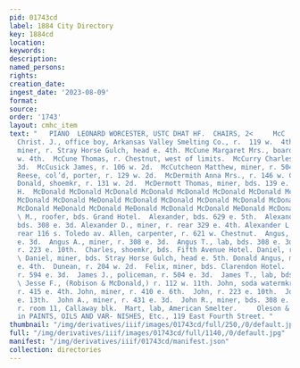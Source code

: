 ```yaml
---
pid: 01743cd
label: 1884 City Directory
key: 1884cd
location: 
keywords: 
description: 
named_persons: 
rights: 
creation_date: 
ingest_date: '2023-08-09'
format: 
source: 
order: '1743'
layout: cmhc_item
text: "   PIANO  LEONARD WORCESTER, USTC DHAT HF.  CHAIRS, 2<     McC  169 McD  McCune
  Christ. J., office boy, Arkansas Valley Smelting Co., r.  119 w.  4th.  McCune Joseph,
  miner, r. Stray Horse Gulch, head e. 4th. McCune Margaret Mrs., boarding, r. 119
  w. 4th.  McCune Thomas, r. Chestnut, west of limits.  McCurry Charles, r. 115 w.
  3d.  McCusick James, r. 106 w. 2d.  McCutcheon Matthew, miner, r. 504 e. 8th.  McDaniel
  Reese, col’d, porter, r. 129 w. 2d.  McDermith Anna Mrs., r. 146 w. Chestnut.  McDermott
  Donald, shoemkr, r. 131 w. 2d.  McDermott Thomas, miner, bds. 139 e. 3d.  MeDill
  H.  McDonald McDonald McDonald McDonald McDonald McDonald McDonald McDonald McDonald
  McDonald McDonald MeDonald McDonald McDonald McDonald McDonald McDonald McDonald
  McDonald MeDonald McDonald MeDonald McDonald McDonald MeDonald McDonald McDonald
  \ M., roofer, bds. Grand Hotel.  Alexander, bds. 629 e. 5th.  Alexander B., miner,
  bds. 308 e. 3d. Alexander D., miner, r. rear 329 e. 4th. Alexander L., miner, r.
  rear 116 s. Toledo av. Allen, carpenter, r. 621 w. Chestnut.  Angus, lab, bds. 308
  e. 3d.  Angus A., miner, r. 308 e. 3d.  Angus T., lab, bds. 308 e. 3d.  Charles,
  r. 223 e. 10th.  Charles, shoemkr, bds. Fifth Avenue Hotel. Daniel, r. 725 e. 8th.
  \ Daniel, miner, bds. Stray Horse Gulch, head e. 5th. Donald Angus, miner, r. 8194
  e. 4th.  Dunean, r. 204 w. 2d.  Felix, miner, bds. Clarendon Hotel.  James A., miner,
  r. 594 e. 3d.  James J., policeman, r. 504 e. 3d.  James T., lab, bds. 308 e. 3d.
  \ Jesse F., (Robison & McDonald,) r. 112 w. 11th. John, soda watermkr, F. Schmidt,
  r. 415 e. 4th. John, miner, r. 410 e. 6th.  John, r. 223 e. 10th.  John, r. 729
  e. 13th.  John A., miner, r. 431 e. 3d.  John R., miner, bds. 308 e. 3d.  J. A.,
  r. room 11, Callaway blk.  Mart, lab, American Smelter.     Oleson & Ovren,  Dealers
  in PAINTS, OILS AND VAR- NISHES, Etc., 119 East Fourth Street. "
thumbnail: "/img/derivatives/iiif/images/01743cd/full/250,/0/default.jpg"
full: "/img/derivatives/iiif/images/01743cd/full/1140,/0/default.jpg"
manifest: "/img/derivatives/iiif/01743cd/manifest.json"
collection: directories
---
```

